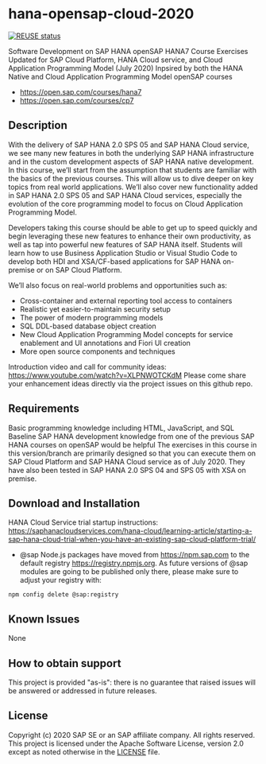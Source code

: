 # hana-opensap-cloud-2020

[![REUSE status](https://api.reuse.software/badge/github.com/SAP-samples/hana-opensap-cloud-2020)](https://api.reuse.software/info/github.com/SAP-samples/hana-opensap-cloud-2020)

Software Development on SAP HANA
openSAP HANA7 Course Exercises Updated for SAP Cloud Platform, HANA Cloud service, and Cloud Application Programming Model (July 2020)
Inpsired by both the HANA Native and Cloud Application Programming Model openSAP courses
- <https://open.sap.com/courses/hana7>
- <https://open.sap.com/courses/cp7>

## Description

With the delivery of SAP HANA 2.0 SPS 05 and SAP HANA Cloud service, we see many new features in both the underlying SAP HANA infrastructure and in the custom development aspects of SAP HANA native development. In this course, we’ll start from the assumption that students are familiar with the basics of the previous courses. This will allow us to dive deeper on key topics from real world applications. We’ll also cover new functionality added in SAP HANA 2.0 SPS 05 and SAP HANA Cloud services, especially the evolution of the core programming model to focus on Cloud Application Programming Model.

Developers taking this course should be able to get up to speed quickly and begin leveraging these new features to enhance their own productivity, as well as tap into powerful new features of SAP HANA itself. Students will learn how to use Business Application Studio or Visual Studio Code to develop both HDI and XSA/CF-based applications for SAP HANA on-premise or on SAP Cloud Platform.

We’ll also focus on real-world problems and opportunities such as:

- Cross-container and external reporting tool access to containers
- Realistic yet easier-to-maintain security setup
- The power of modern programming models
- SQL DDL-based database object creation
- New Cloud Application Programming Model concepts for service enablement and UI annotations and Fiori UI creation
- More open source components and techniques

Introduction video and call for community ideas: <https://www.youtube.com/watch?v=XLPNWOTCKdM>
Please come share your enhancement ideas directly via the project issues on this github repo.

## Requirements

Basic programming knowledge including HTML, JavaScript, and SQL
Baseline SAP HANA development knowledge from one of the previous SAP HANA courses on openSAP would be helpful
The exercises in this course in this version/branch are primarily designed so that you can execute them on SAP Cloud Platform and SAP HANA Cloud service as of July 2020. They have also been tested in SAP HANA 2.0 SPS 04 and SPS 05 with XSA on premise.

## Download and Installation

HANA Cloud Service trial startup instructions: <https://saphanacloudservices.com/hana-cloud/learning-article/starting-a-sap-hana-cloud-trial-when-you-have-an-existing-sap-cloud-platform-trial/>

- @sap Node.js packages have moved from <https://npm.sap.com> to the default registry <https://registry.npmjs.org>. As future versions of @sap modules are going to be published only there, please make sure to adjust your registry with:

```shell
npm config delete @sap:registry
```

## Known Issues

None

## How to obtain support

This project is provided "as-is": there is no guarantee that raised issues will be answered or addressed in future releases.

## License

Copyright (c) 2020 SAP SE or an SAP affiliate company. All rights reserved.
This project is licensed under the Apache Software License, version 2.0 except as noted otherwise in the [LICENSE](LICENSES/Apache-2.0.txt) file.
